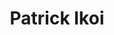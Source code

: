 ---
title:      Patrick Ikoi
username:   seun
position:   Experience Lead
permalink:  /patrick/
image:      /uploads/people/avatar.jpg
twitter:    seun
blurb:      helping you invest in your finances
layout:     author
background: light
---